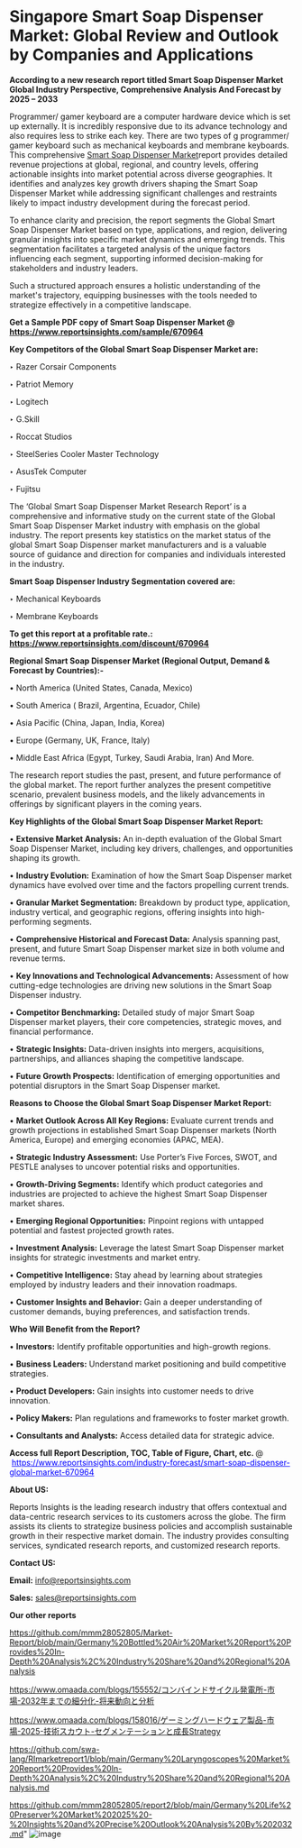 # Singapore Smart Soap Dispenser Market: Global Review and Outlook by Companies and Applications

<strong>According to a new research report titled Smart Soap Dispenser Market Global Industry Perspective, Comprehensive Analysis And Forecast by 2025 – 2033</strong>

Programmer/ gamer keyboard are a computer hardware device which is set up externally. It is incredibly responsive due to its advance technology and also requires less to strike each key. There are two types of g programmer/ gamer keyboard such as mechanical keyboards and membrane keyboards. This comprehensive <a href=https://www.reportsinsights.com/sample/670964>Smart Soap Dispenser Market</a>report provides detailed revenue projections at global, regional, and country levels, offering actionable insights into market potential across diverse geographies. It identifies and analyzes key growth drivers shaping the Smart Soap Dispenser Market while addressing significant challenges and restraints likely to impact industry development during the forecast period.

To enhance clarity and precision, the report segments the Global Smart Soap Dispenser Market based on type, applications, and region, delivering granular insights into specific market dynamics and emerging trends. This segmentation facilitates a targeted analysis of the unique factors influencing each segment, supporting informed decision-making for stakeholders and industry leaders.

Such a structured approach ensures a holistic understanding of the market's trajectory, equipping businesses with the tools needed to strategize effectively in a competitive landscape.

<strong>Get a Sample PDF copy of Smart Soap Dispenser Market </strong><strong>@<a href=https://www.reportsinsights.com/sample/670964 style=color:#0000ff;> https://www.reportsinsights.com/sample/670964</a></strong></font>

<strong>Key Competitors of the Global Smart Soap Dispenser Market are:</strong>

‣ Razer Corsair Components

‣ Patriot Memory

‣ Logitech

‣ G.Skill

‣ Roccat Studios

‣ SteelSeries Cooler Master Technology

‣ AsusTek Computer

‣ Fujitsu

The ‘Global Smart Soap Dispenser Market Research Report’ is a comprehensive and informative study on the current state of the Global Smart Soap Dispenser Market industry with emphasis on the global industry. The report presents key statistics on the market status of the global Smart Soap Dispenser market manufacturers and is a valuable source of guidance and direction for companies and individuals interested in the industry.

<strong>Smart Soap Dispenser Industry Segmentation covered are:</strong>

‣ Mechanical Keyboards

‣ Membrane Keyboards

<strong>To get this report at a profitable rate.: <a href=https://www.reportsinsights.com/discount/670964 style=color:#0000ff;>https://www.reportsinsights.com/discount/670964</a></strong></font>

<strong>Regional Smart Soap Dispenser Market (Regional Output, Demand &amp; Forecast by Countries):-</strong>

• North America (United States, Canada, Mexico)

• South America ( Brazil, Argentina, Ecuador, Chile)

• Asia Pacific (China, Japan, India, Korea)

• Europe (Germany, UK, France, Italy)

• Middle East Africa (Egypt, Turkey, Saudi Arabia, Iran) And More.

The research report studies the past, present, and future performance of the global market. The report further analyzes the present competitive scenario, prevalent business models, and the likely advancements in offerings by significant players in the coming years.

<strong>Key Highlights of the Global Smart Soap Dispenser Market Report:</strong>

• <strong>Extensive Market Analysis:</strong> An in-depth evaluation of the Global Smart Soap Dispenser Market, including key drivers, challenges, and opportunities shaping its growth.

• <strong>Industry Evolution:</strong> Examination of how the Smart Soap Dispenser market dynamics have evolved over time and the factors propelling current trends.

• <strong>Granular Market Segmentation:</strong> Breakdown by product type, application, industry vertical, and geographic regions, offering insights into high-performing segments.

• <strong>Comprehensive Historical and Forecast Data:</strong> Analysis spanning past, present, and future Smart Soap Dispenser market size in both volume and revenue terms.

• <strong>Key Innovations and Technological Advancements:</strong> Assessment of how cutting-edge technologies are driving new solutions in the Smart Soap Dispenser industry.

• <strong>Competitor Benchmarking:</strong> Detailed study of major Smart Soap Dispenser market players, their core competencies, strategic moves, and financial performance.

• <strong>Strategic Insights:</strong> Data-driven insights into mergers, acquisitions, partnerships, and alliances shaping the competitive landscape.

• <strong>Future Growth Prospects:</strong> Identification of emerging opportunities and potential disruptors in the Smart Soap Dispenser market.

<strong>Reasons to Choose the Global Smart Soap Dispenser Market Report:</strong>

• <strong>Market Outlook Across All Key Regions:</strong> Evaluate current trends and growth projections in established Smart Soap Dispenser markets (North America, Europe) and emerging economies (APAC, MEA).

• <strong>Strategic Industry Assessment:</strong> Use Porter’s Five Forces, SWOT, and PESTLE analyses to uncover potential risks and opportunities.

• <strong>Growth-Driving Segments:</strong> Identify which product categories and industries are projected to achieve the highest Smart Soap Dispenser market shares.

• <strong>Emerging Regional Opportunities:</strong> Pinpoint regions with untapped potential and fastest projected growth rates.

• <strong>Investment Analysis:</strong> Leverage the latest Smart Soap Dispenser market insights for strategic investments and market entry.

• <strong>Competitive Intelligence:</strong> Stay ahead by learning about strategies employed by industry leaders and their innovation roadmaps.

• <strong>Customer Insights and Behavior:</strong> Gain a deeper understanding of customer demands, buying preferences, and satisfaction trends.

<strong>Who Will Benefit from the Report?</strong>

• <strong>Investors:</strong> Identify profitable opportunities and high-growth regions.

• <strong>Business Leaders:</strong> Understand market positioning and build competitive strategies.

• <strong>Product Developers:</strong> Gain insights into customer needs to drive innovation.

• <strong>Policy Makers:</strong> Plan regulations and frameworks to foster market growth.

• <strong>Consultants and Analysts:</strong> Access detailed data for strategic advice.
</ul>
<strong>Access full Report Description, TOC, Table of Figure, Chart, etc. </strong>@  <a href=https://www.reportsinsights.com/industry-forecast/smart-soap-dispenser-global-market-670964 style=color:#0000ff;>https://www.reportsinsights.com/industry-forecast/smart-soap-dispenser-global-market-670964</a></font>

<strong><strong>About US</strong>:</strong>

Reports Insights is the leading research industry that offers contextual and data-centric research services to its customers across the globe. The firm assists its clients to strategize business policies and accomplish sustainable growth in their respective market domain. The industry provides consulting services, syndicated research reports, and customized research reports.

<strong>Contact US:</strong>

<p class=""""><b>Email:</b> <a href=mailto:info@reportsinsights.com>info@reportsinsights.com</a></p>
<p class=""""><b>Sales:</b> <a href=mailto:sales@reportsinsights.com>sales@reportsinsights.com</a></p>

<strong>Our other reports</strong>

<a href=https://github.com/mmm28052805/Market-Report/blob/main/Germany%20Bottled%20Air%20Market%20Report%20Provides%20In-Depth%20Analysis%2C%20Industry%20Share%20and%20Regional%20Analysis>https://github.com/mmm28052805/Market-Report/blob/main/Germany%20Bottled%20Air%20Market%20Report%20Provides%20In-Depth%20Analysis%2C%20Industry%20Share%20and%20Regional%20Analysis</a>

<a href=https://www.omaada.com/blogs/155552/コンバインドサイクル発電所-市場-2032年までの細分化-将来動向と分析>https://www.omaada.com/blogs/155552/コンバインドサイクル発電所-市場-2032年までの細分化-将来動向と分析</a>

<a href=https://www.omaada.com/blogs/158016/ゲーミングハードウェア製品-市場-2025-技術スカウト-セグメンテーションと成長Strategy>https://www.omaada.com/blogs/158016/ゲーミングハードウェア製品-市場-2025-技術スカウト-セグメンテーションと成長Strategy</a>

<a href=https://github.com/swa-lang/RImarketreport1/blob/main/Germany%20Laryngoscopes%20Market%20Report%20Provides%20In-Depth%20Analysis%2C%20Industry%20Share%20and%20Regional%20Analysis.md>https://github.com/swa-lang/RImarketreport1/blob/main/Germany%20Laryngoscopes%20Market%20Report%20Provides%20In-Depth%20Analysis%2C%20Industry%20Share%20and%20Regional%20Analysis.md</a>

<a href=https://github.com/mmm28052805/report2/blob/main/Germany%20Life%20Preserver%20Market%202025%20-%20Insights%20and%20Precise%20Outlook%20Analysis%20By%202032.md>https://github.com/mmm28052805/report2/blob/main/Germany%20Life%20Preserver%20Market%202025%20-%20Insights%20and%20Precise%20Outlook%20Analysis%20By%202032.md</a>"
![image](https://github.com/user-attachments/assets/4fc2b838-4aa1-404b-8ade-103046e76e0c)
